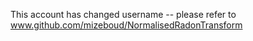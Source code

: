 This account has changed username -- please refer to www.github.com/mizeboud/NormalisedRadonTransform
